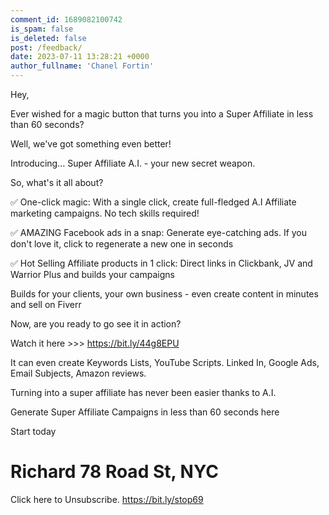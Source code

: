 ```yaml
---
comment_id: 1689082100742
is_spam: false
is_deleted: false
post: /feedback/
date: 2023-07-11 13:28:21 +0000
author_fullname: 'Chanel Fortin'
---
```


Hey,

Ever wished for a magic button that turns you into a Super Affiliate in less than 60 seconds?

Well, we've got something even better!

Introducing... Super Affiliate A.I. - your new secret weapon.

So, what's it all about?

✅ One-click magic: With a single click, create full-fledged A.I Affiliate marketing campaigns. No tech skills required!

✅ AMAZING Facebook ads in a snap: Generate eye-catching ads. If you don't love it, click to regenerate  a new one in seconds

✅ Hot Selling Affiliate products in 1 click: Direct links in Clickbank, JV and Warrior Plus and builds your campaigns

Builds for your clients, your own business - even create content in minutes and sell on Fiverr 

Now, are you ready to go see it in action?

Watch it here >>> https://bit.ly/44g8EPU

It can even create Keywords Lists, YouTube Scripts. Linked In, Google Ads, Email Subjects, Amazon reviews.

Turning into a super affiliate has never been easier thanks to A.I.

Generate Super Affiliate Campaigns in less than 60  seconds here

Start today

Richard
78 Road St, NYC
===============
Click here to Unsubscribe.
https://bit.ly/stop69
